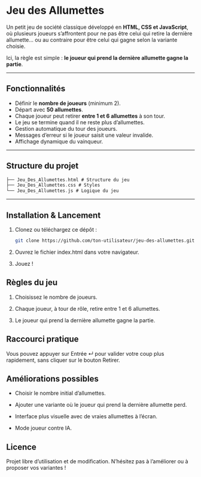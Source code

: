 # Jeu des Allumettes

Un petit jeu de société classique développé en **HTML, CSS et JavaScript**, où plusieurs joueurs s’affrontent pour ne pas être celui qui retire la dernière allumette… ou au contraire pour être celui qui gagne selon la variante choisie.  

Ici, la règle est simple : **le joueur qui prend la dernière allumette gagne la partie**.

---

## Fonctionnalités

- Définir le **nombre de joueurs** (minimum 2).
- Départ avec **50 allumettes**.
- Chaque joueur peut retirer **entre 1 et 6 allumettes** à son tour.
- Le jeu se termine quand il ne reste plus d’allumettes.
- Gestion automatique du tour des joueurs.
- Messages d’erreur si le joueur saisit une valeur invalide.
- Affichage dynamique du vainqueur.

---

## Structure du projet
```Swift
├── Jeu_Des_Allumettes.html # Structure du jeu
├── Jeu_Des_Allumettes.css # Styles 
└── Jeu_Des_Allumettes.js # Logique du jeu
```

---

## Installation & Lancement

1. Clonez ou téléchargez ce dépôt :
   ```bash
   git clone https://github.com/ton-utilisateur/jeu-des-allumettes.git

2. Ouvrez le fichier index.html dans votre navigateur.

3. Jouez !

## Règles du jeu

1. Choisissez le nombre de joueurs.

2. Chaque joueur, à tour de rôle, retire entre 1 et 6 allumettes.

3. Le joueur qui prend la dernière allumette gagne la partie.

## Raccourci pratique

Vous pouvez appuyer sur Entrée ↵ pour valider votre coup plus rapidement, sans cliquer sur le bouton Retirer.

## Améliorations possibles

 - Choisir le nombre initial d’allumettes.

 - Ajouter une variante où le joueur qui prend la dernière allumette perd.

 - Interface plus visuelle avec de vraies allumettes à l’écran.

 - Mode joueur contre IA.

## Licence

Projet libre d’utilisation et de modification.
N’hésitez pas à l’améliorer ou à proposer vos variantes !
